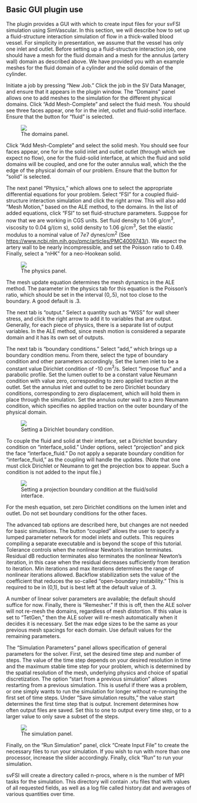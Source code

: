 ## Basic GUI plugin use

The plugin provides a GUI with which to create input files for your svFSI simulation using SimVascular. In this section, we will describe how to set up a fluid-structure interaction simulation of flow in a thick-walled blood vessel. For simplicity in presentation, we assume that the vessel has only one inlet and outlet. Before setting up a fluid-structure interaction job, one should have a mesh for the fluid domain and a mesh for the annulus (artery wall) domain as described above. We have provided you with an example meshes for the fluid domain of a cylinder and the solid domain of the cylinder.

Initiate a job by pressing “New Job.” Click the job in the SV Data Manager, and ensure that it appears in the plugin window. The “Domains” panel allows one to add meshes to the simulation for the different physical domains. Click “Add Mesh-Complete” and select the fluid mesh. You should see three faces appear, one for in the inlet, outlet and fluid-solid interface. Ensure that the button for “fluid” is selected.

<figure>
  <img class="svImg svImgMd" src="documentation/svfsi/fsi/imgs/domains_panel.png">
  <figcaption class="svCaption" >The domains panel.</figcaption>
</figure>

Click “Add Mesh-Complete” and select the solid mesh. You should see four faces appear, one for in the solid inlet and outlet outlet (through which we expect no flow), one for the fluid-solid interface, at which the fluid and solid domains will be coupled, and one for the outer annulus wall, which the the edge of the physical domain of our problem. Ensure that the button for “solid” is selected.

The next panel “Physics,” which allows one to select the appropriate differential equations for your problem. Select “FSI” for a coupled fluid-structure interaction simulation and click the right arrow. This will also add “Mesh Motion,” based on the ALE method, to the domains. In the list of added equations, click “FSI” to set fluid-structure parameters. Suppose for now that we are working in CGS units. Set fluid density to 1.06 g/cm$^{3}$, viscosity to 0.04 g/(cm s), solid density to 1.06 g/cm$^{3}$, Set the elastic modulus to a nominal value of $7e7$ dynes/cm$^{2}$ (See <span>https://www.ncbi.nlm.nih.gov/pmc/articles/PMC4009743/</span>). We expect the artery wall to be nearly incompressible, and set the Poisson ratio to 0.49. Finally, select a “nHK” for a neo-Hookean solid.

<figure>
  <img class="svImg svImgMd" src="documentation/svfsi/fsi/imgs/physics_panel.png">
  <figcaption class="svCaption" >The physics panel.</figcaption>
</figure>

The mesh update equation determines the mesh dynamics in the ALE method. The parameter in the physics tab for this equation is the Poisson’s ratio, which should be set in the interval (0,.5), not too close to the boundary. A good default is .3.

The next tab is “output.” Select a quantity such as “WSS” for wall sheer stress, and click the right arrow to add it to variables that are output. Generally, for each piece of physics, there is a separate list of output variables. In the ALE method, since mesh motion is considered a separate domain and it has its own set of outputs.

The next tab is “boundary conditions.” Select “add,” which brings up a boundary condition menu. From there, select the type of boundary condition and other parameters accordingly. Set the lumen inlet to be a constant value Dirichlet condition of -10 cm$^{3}$/s. Select “impose flux” and a parabolic profile. Set the lumen outlet to be a constant value Neumann condition with value zero, corresponding to zero applied traction at the outlet. Set the annulus inlet and outlet to be zero Dirichlet boundary conditions, corresponding to zero displacement, which will hold them in place through the simulation. Set the annulus outer wall to a zero Neumann condition, which specifies no applied traction on the outer boundary of the physical domain.

<figure>
  <img class="svImg svImgMd" src="documentation/svfsi/fsi/imgs/dirichlet_bc.png">
  <figcaption class="svCaption" >Setting a Dirichlet boundary condition.</figcaption>
</figure>

To couple the fluid and solid at their interface, set a Dirichlet boundary condition on “interface\_solid.” Under options, select “projection” and pick the face “interface\_fluid.” Do not apply a separate boundary condition for “interface\_fluid,” as the coupling will handle the updates. (Note that one must click Dirichlet or Neumann to get the projection box to appear. Such a condition is not added to the input file.)

<figure>
  <img class="svImg svImgMd" src="documentation/svfsi/fsi/imgs/projection_bc.png">
  <figcaption class="svCaption" >Setting a projection boundary condition at the fluid/solid interface.</figcaption>
</figure>

For the mesh equation, set zero Dirichlet conditions on the lumen inlet and outlet. Do not set boundary conditions for the other faces.

The advanced tab options are described here, but changes are not needed for basic simulations. The button “coupled” allows the user to specify a lumped parameter network for model inlets and outlets. This requires compiling a separate executable and is beyond the scope of this tutorial. Tolerance controls when the nonlinear Newton’s iteration terminates. Residual dB reduction terminates also terminates the nonlinear Newton’s iteration, in this case when the residual decreases sufficiently from iteration to iteration. Min iterations and max iterations determines the range of nonlinear iterations allowed. Backflow stabilization sets the value of the coefficient that reduces the so-called “open-boundary instability.” This is required to be in (0,1), but is best left at the default value of .3.

A number of linear solver parameters are available; the default should suffice for now. Finally, there is “Remesher.” If this is off, then the ALE solver will not re-mesh the domains, regardless of mesh distortion. If this value is set to “TetGen,” then the ALE solver will re-mesh automatically when it decides it is necessary. Set the max edge sizes to be the same as your previous mesh spacings for each domain. Use default values for the remaining parameters.

The “Simulation Parameters” panel allows specification of general parameters for the solver. First, set the desired time step and number of steps. The value of the time step depends on your desired resolution in time and the maximum stable time step for your problem, which is determined by the spatial resolution of the mesh, underlying physics and choice of spatial discretization. The option “start from a previous simulation” allows restarting from a previous simulation. This is useful if there was a problem, or one simply wants to run the simulation for longer without re-running the first set of time steps. Under “Save simulation results,” the value start determines the first time step that is output. Increment determines how often output files are saved. Set this to one to output every time step, or to a larger value to only save a subset of the steps.

<figure>
  <img class="svImg svImgMd" src="documentation/svfsi/fsi/imgs/simulation_panel.png">
  <figcaption class="svCaption" >The simulation panel.</figcaption>
</figure>

Finally, on the “Run Simulation” panel, click “Create Input File” to create the necessary files to run your simulation. If you wish to run with more than one processor, increase the slider accordingly. Finally, click “Run” to run your simulation.

svFSI will create a directory called n-procs, where n is the number of MPI tasks for the simulation. This directory will contain .vtu files that with values of all requested fields, as well as a log file called history.dat and averages of various quantities over time.
